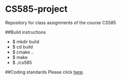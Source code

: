 # CS585-project
Repository for class assignments of the course CS585

##Build instructions
* $ mkdir build
* $ cd build
* $ cmake ..
* $ make
* $ ./cs585

##Coding standards
Please click [here](docs/CodingStandard.md).

